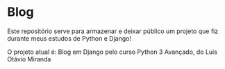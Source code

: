 # Blog

Este repositório serve para armazenar e deixar público um projeto que fiz durante meus estudos de Python e Django!

O projeto atual é: Blog em Django pelo curso  Python 3 Avançado, do Luis Otávio Miranda